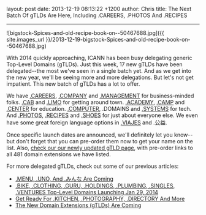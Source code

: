 layout: post
date: 2013-12-19 08:13:22 +1200
author: Chris
title: The Next Batch Of gTLDs Are Here, Including .CAREERS, .PHOTOS And .RECIPES  


----

![bigstock-Spices-and-old-recipe-book-on--50467688.jpg]({{ site.images_url }}/2013-12-19-bigstock-Spices-and-old-recipe-book-on--50467688.jpg)

<!-- excerpt -->

With 2014 quickly approaching, ICANN has been busy delegating generic Top-Level Domains (gTLDs). Just this week, 17 new gTLDs have been delegated--the most we've seen in a single batch yet. And as we get into the new year, we'll be seeing more and more delegations. But let's not get impatient. This new batch of gTLDs has a lot to offer. 

<!-- /excerpt -->

We have [.CAREERS](https://iwantmyname.com/domains/dot-careers), [.COMPANY](https://iwantmyname.com/domains/dot-company) and [.MANAGEMENT](https://iwantmyname.com/domains/dot-management) for business-minded folks. [.CAB](https://iwantmyname.com/domains/dot-cab) and [.LIMO](https://iwantmyname.com/domains/dot-limo) for getting around town. [.ACADEMY](https://iwantmyname.com/domains/dot-academy), [.CAMP](https://iwantmyname.com/domains/dot-camp) and [.CENTER](https://iwantmyname.com/domains/dot-center) for education. [.COMPUTER](https://iwantmyname.com/domains/dot-computer), .DOMAINS and [.SYSTEMS](https://iwantmyname.com/domains/dot-systems) for tech. And [.PHOTOS](https://iwantmyname.com/domains/dot-photos), [.RECIPES](https://iwantmyname.com/domains/dot-recipes) and [.SHOES](https://iwantmyname.com/domains/dot-shoes) for just about everyone else. We even have some great foreign language options in [.VIAJES](https://iwantmyname.com/domains/dot-viajes) and .公益.

Once specific launch dates are announced, we'll definitely let you know--but don't forget that you can pre-order them now to get your name on the list. Also, [check our our newly updated gTLD page](https://iwantmyname.com/domains/new-gtld-domain-extensions), with pre-order links to all 481 domain extensions we have listed. 

For more delegated gTLDs, check out some of our previous articles:

+ [.MENU, .UNO, And .みんな Are Coming](https://iwantmyname.com/blog/2013/12/menu-uno-and-are-coming.html)
+ [.BIKE, .CLOTHING, .GURU, .HOLDINGS, .PLUMBING, .SINGLES, .VENTURES Top-Level Domains Launching Jan 29, 2014](https://iwantmyname.com/blog/2013/11/bike-clothing-guru-holdings-plumbing-singles-ventures-top-level-domains-launching-jan-29-2014.html)
+ [Get Ready For .KITCHEN, .PHOTOGRAPHY, .DIRECTORY And More
](https://iwantmyname.com/blog/2013/11/get-ready-for-kitchen-photography-directory-and-more.html)
+ [The New Domain Extensions (gTLDs) Are Coming](https://iwantmyname.com/blog/2013/10/the-new-domain-extensions-gtlds-are-coming.html)
